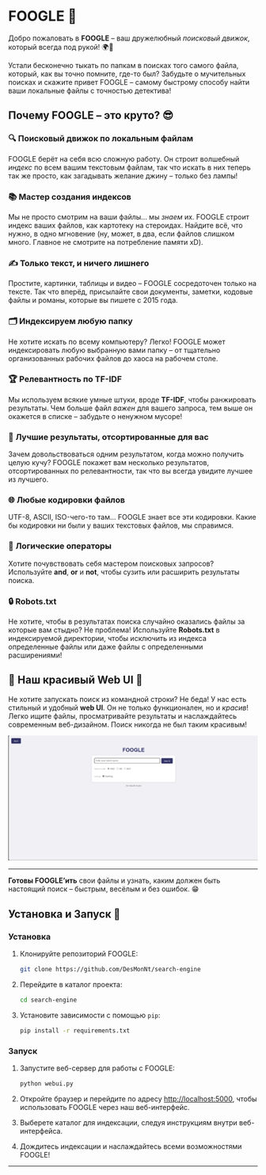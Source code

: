 # FOOGLE 🚀

Добро пожаловать в **FOOGLE** – ваш дружелюбный *поисковый движок*, который всегда под рукой! 🌍📂

Устали бесконечно тыкать по папкам в поисках того самого файла, который, как вы точно помните, где-то был? Забудьте о мучительных поисках и скажите привет FOOGLE – самому быстрому способу найти ваши локальные файлы с точностью детектива!

## Почему FOOGLE – это круто? 😎

### 🔍 **Поисковый движок по локальным файлам**
FOOGLE берёт на себя всю сложную работу. Он строит волшебный *индекс* по всем вашим текстовым файлам, так что искать в них теперь так же просто, как загадывать желание джину – только без лампы!

### 📚 **Мастер создания индексов**
Мы не просто смотрим на ваши файлы... мы *знаем* их. FOOGLE строит индекс ваших файлов, как картотеку на стероидах. Найдите всё, что нужно, в одно мгновение (ну, может, в два, если файлов слишком много. Главное не смотрите на потребление памяти xD).

### ✍️ **Только текст, и ничего лишнего**
Простите, картинки, таблицы и видео – FOOGLE сосредоточен только на тексте. Так что вперёд, присылайте свои документы, заметки, кодовые файлы и романы, которые вы пишете с 2015 года.

### 🗂️ **Индексируем любую папку**
Не хотите искать по всему компьютеру? Легко! FOOGLE может индексировать любую выбранную вами папку – от тщательно организованных рабочих файлов до хаоса на рабочем столе.

### 🏆 **Релевантность по TF-IDF**
Мы используем всякие умные штуки, вроде **TF-IDF**, чтобы ранжировать результаты. Чем больше файл *важен* для вашего запроса, тем выше он окажется в списке – забудьте о ненужном мусоре!

### 📜 **Лучшие результаты, отсортированные для вас**
Зачем довольствоваться одним результатом, когда можно получить целую кучу? FOOGLE покажет вам несколько результатов, отсортированных по релевантности, так что вы всегда увидите лучшее из лучшего.

### 🌐 **Любые кодировки файлов**
UTF-8, ASCII, ISO-чего-то там... FOOGLE знает все эти кодировки. Какие бы кодировки ни были у ваших текстовых файлов, мы справимся.

### 🧠 **Логические операторы**
Хотите почувствовать себя мастером поисковых запросов? Используйте **and**, **or** и **not**, чтобы сузить или расширить результаты поиска.

### 🔒 **Robots.txt**
Не хотите, чтобы в результатах поиска случайно оказались файлы за которые вам стыдно? Не проблема! Используйте **Robots.txt** в индексируемой директории, чтобы исключить из индекса определенные файлы или даже файлы с определенными расширениями!

## 🎨 Наш красивый Web UI 🌈

Не хотите запускать поиск из командной строки? Не беда! У нас есть стильный и удобный **web UI**. Он не только функционален, но и *красив*! Легко ищите файлы, просматривайте результаты и наслаждайтесь современным веб-дизайном. Поиск никогда не был таким красивым!

![Скриншот веб-интерфейса FOOGLE](images/screenshot.png)

---

**Готовы FOOGLE’ить** свои файлы и узнать, каким должен быть настоящий поиск – быстрым, весёлым и без ошибок. 😁

## Установка и Запуск 🚀

### Установка

1. Клонируйте репозиторий FOOGLE:
    ```bash
    git clone https://github.com/DesMonNt/search-engine
    ```

2. Перейдите в каталог проекта:
    ```bash
    cd search-engine
    ```

3. Установите зависимости с помощью `pip`:
    ```bash
    pip install -r requirements.txt
    ```

### Запуск

1. Запустите веб-сервер для работы с FOOGLE:
    ```bash
    python webui.py
    ```

2. Откройте браузер и перейдите по адресу [http://localhost:5000](http://localhost:5000), чтобы использовать FOOGLE через наш веб-интерфейс.

3. Выберете каталог для индексации, следуя инструкциям внутри веб-интерфейса.

4. Дождитесь индексации и наслаждайтесь всеми возможностями FOOGLE!

---
